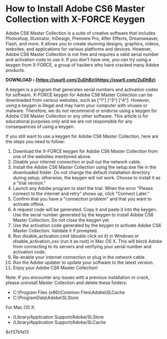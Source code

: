 # How to Install Adobe CS6 Master Collection with X-FORCE Keygen
 
Adobe CS6 Master Collection is a suite of creative software that includes Photoshop, Illustrator, InDesign, Premiere Pro, After Effects, Dreamweaver, Flash, and more. It allows you to create stunning designs, graphics, videos, websites, and applications for various platforms and devices. However, Adobe CS6 Master Collection is not free and requires a valid serial number and activation code to use it. If you don't have one, you can try using a keygen from X-FORCE, a group of hackers who have cracked many Adobe products.
 
**DOWNLOAD › [https://ssurll.com/2uDhBz](https://ssurll.com/2uDhBz)**


 
A keygen is a program that generates serial numbers and activation codes for software. X-FORCE keygen for Adobe CS6 Master Collection can be downloaded from various websites, such as [^1^] [^3^] [^4^]. However, using a keygen is illegal and may harm your computer with viruses or malware. Therefore, we do not recommend or endorse using a keygen for Adobe CS6 Master Collection or any other software. This article is for educational purposes only and we are not responsible for any consequences of using a keygen.
 
If you still want to use a keygen for Adobe CS6 Master Collection, here are the steps you need to follow:
 
1. Download the X-FORCE keygen for Adobe CS6 Master Collection from one of the websites mentioned above.
2. Disable your internet connection or pull out the network cable.
3. Install the Adobe CS6 Master Collection using the setup.exe file in the downloaded folder. Do not change the default installation directory during setup; otherwise, the keygen will not work. Choose to install it as a "trial version."
4. Launch any Adobe program to start the trial. When the error "Please connect to the internet and retry" shows up, click "Connect Later."
5. Confirm that you have a "connection problem" and that you want to activate offline.
6. A request code will be generated. Copy it and paste it into the keygen. Use the serial number generated by the keygen to install Adobe CS6 Master Collection. Do not close the keygen yet.
7. Use the activation code generated by the keygen to activate Adobe CS6 Master Collection. Validate it if prompted.
8. Run disable\_activation.cmd (double click on it) in Windows or disable\_activation\_osx (run it as root) in Mac OS X. This will block Adobe from connecting to its servers and verifying your serial number and activation code.
9. Re-enable your internet connection or plug in the network cable.
10. Run the Adobe updater to update your software to the latest version.
11. Enjoy your Adobe CS6 Master Collection!

Note: If you encounter any issues with a previous installation or crack, please uninstall Master Collection and delete these folders:

- C:\\Program Files (x86)\\Common Files\\Adobe\\SLCache
- C:\\ProgramData\\Adobe\\SLStore

For Mac OS X:

- /Library/Application Support/Adobe/SLStore
- /Library/Application Support/Adobe/SLCache

 8cf37b1e13
 
